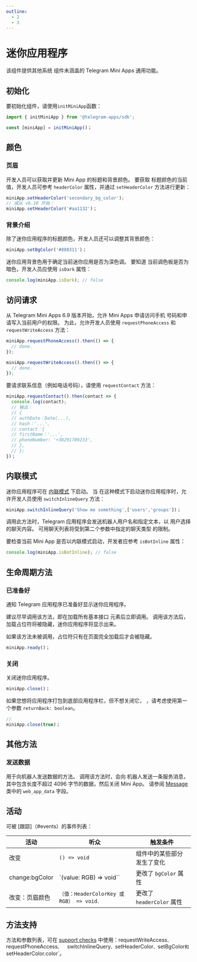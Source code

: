 ```yaml
---
outline:
  - 2
  - 3
---
```


# 迷你应用程序

该组件提供其他系统
组件未涵盖的 Telegram Mini Apps 通用功能。

## 初始化

要初始化组件，请使用`initMiniApp`函数：

```typescript
import { initMiniApp } from '@telegram-apps/sdk';

const [miniApp] = initMiniApp()；  
```

## 颜色

### 页眉

开发人员可以获取并更新 Mini App 的标题和背景颜色。 要获取
标题颜色的当前值，开发人员可参考 `headerColor` 属性，并通过
`setHeaderColor` 方法进行更新：

```typescript
miniApp.setHeaderColor('secondary_bg_color');
// 或从 v6.10 开始：
miniApp.setHeaderColor('#aa1132')；
```

### 背景介绍

除了迷你应用程序的标题颜色，开发人员还可以调整其背景颜色：

```typescript
miniApp.setBgColor('#888311')；
```

迷你应用背景色用于确定当前迷你应用是否为深色调。 要知道
当前调色板是否为暗色，开发人员应使用 `isDark` 属性：

```typescript
console.log(miniApp.isDark); // false
```

## 访问请求

从 Telegram Mini Apps 6.9 版本开始，允许 Mini Apps 申请访问手机
号码和申请写入当前用户的权限。 为此，允许开发人员使用
`requestPhoneAccess` 和 `requestWriteAccess` 方法：

```typescript
miniApp.requestPhoneAccess().then(() => {
  // done.
});

miniApp.requestWriteAccess().then(() => {
  // done.
});
```

要请求联系信息（例如电话号码），请使用 `requestContact`
方法：

```typescript
miniApp.requestContact().then(contact => {
  console.log(contact);
  // 输出：
  // {
  // authDate：Date(...),
  // hash：'...',
  // contact：{
  // firstName：'...',
  // phoneNumber: '+38291789233',
  // },
  // };
})；
```

## 内联模式

迷你应用程序可在 [内联模式](https://core.telegram.org/bots/inline) 下启动。 当
在这种模式下启动迷你应用程序时，允许开发人员使用 `switchInlineQuery`
方法：

```typescript
miniApp.switchInlineQuery('Show me something',['users','groups'])；
```

调用此方法时，Telegram 应用程序会发送机器人用户名和指定文本，以
用户选择的聊天内容。 可用聊天列表将受到第二个参数中指定的聊天类型
的限制。

要检查当前 Mini App 是否以内联模式启动，开发者应参考
`isBotInline` 属性：

```typescript
console.log(miniApp.isBotInline); // false
```

## 生命周期方法

### 已准备好

通知 Telegram 应用程序已准备好显示迷你应用程序。

建议尽早调用该方法，即在加载所有基本接口
元素后立即调用。 调用该方法后，加载占位符将被隐藏，迷你应用程序将显示出来。

如果该方法未被调用，占位符只有在页面完全加载后才会被隐藏。

```typescript
miniApp.ready()；
```

### 关闭

关闭迷你应用程序。

```typescript
miniApp.close()；
```

如果您想将应用程序打包到底部应用程序栏，但不想关闭它，
，请考虑使用第一个参数 `returnBack: boolean`。

```ts
//
miniApp.close(true)；
```

## 其他方法

### 发送数据

用于向机器人发送数据的方法。 调用该方法时，会向
机器人发送一条服务消息，其中包含长度不超过 4096 字节的数据，然后关闭 Mini App。 请参阅
[Message](https://core.telegram.org/bots/api#message) 类中的 `web_app_data` 字段。

## 活动

可被 [跟踪]（#events）的事件列表：

| 活动                             | 听众                                                            | 触发条件                 |
| ------------------------------ | ------------------------------------------------------------- | -------------------- |
| 改变                             | `() => void`                                                  | 组件中的某些部分发生了变化        |
| change:bgColor | \`(value: RGB) => void\`\` | 更改了 `bgColor` 属性     |
| 改变：页眉颜色                        | `（值：HeaderColorKey 或 RGB） => void`.           | 更改了 `headerColor` 属性 |

## 方法支持

方法和参数列表，可在
[support checks](../components.md#methods-support) 中使用：requestWriteAccess`、`requestPhoneAccess`、 
`switchInlineQuery`、`setHeaderColor`、`setBgColor`和`setHeaderColor.color\`。
